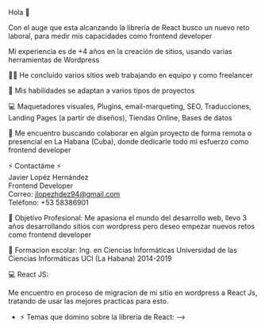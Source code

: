 Hola 👋

Con el auge que esta alcanzando la librería de React busco un nuevo reto laboral, para medir mis capacidades como frontend developer

Mi experiencia es de +4 años en la creación de sitios, usando varias herramientas de Wordpress

👨‍💻 He concluido varios sitios web trabajando en equipo y como freelancer<br/>

💯 Mis habilidades se adaptan a varios tipos de proyectos<br/>

💻 Maquetadores visuales, Plugins, email-marqueting, SEO, Traducciones, Landing Pages (a partir de diseños), Tiendas Online, Bases de datos<br/>

👯 Me encuentro buscando colaborar en algún proyecto de forma remota o presencial en La Habana (Cuba), donde dedicarle todo mi esfuerzo como frontend developer

⚡ Contactáme ⚡<br/>
Javier Lopéz Hernández<br/>
Frontend Developer<br/>
Correo: jlopezhdez94@gmail.com<br/>
Teléfono: +53 58386901

🤔 Objetivo Profesional: Me apasiona el mundo del desarrollo web, llevo 3 años desarrollando sitios con wordpress pero deseo empezar nuevos retos como frontend developer 

👯 Formacion escolar: Ing. en Ciencias Informáticas Universidad de las Ciencias Informáticas UCI (La Habana) 2014-2019

💻 React JS:

Me encuentro en proceso de migracion de mi sitio en wordpress a React Js, tratando de usar las mejores practicas para esto.

- ⚡ Temas que domino sobre la librería de React: 
-->
